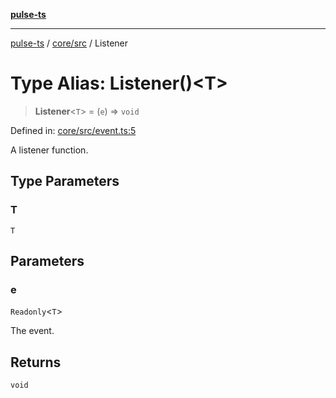 [**pulse-ts**](../../../README.md)

***

[pulse-ts](../../../README.md) / [core/src](../README.md) / Listener

# Type Alias: Listener()\<T\>

> **Listener**\<`T`\> = (`e`) => `void`

Defined in: [core/src/event.ts:5](https://github.com/jlehett/pulse-ts/blob/95f7e0ab0aafbcd2aad691251c554317b3dfe19c/packages/core/src/event.ts#L5)

A listener function.

## Type Parameters

### T

`T`

## Parameters

### e

`Readonly`\<`T`\>

The event.

## Returns

`void`
